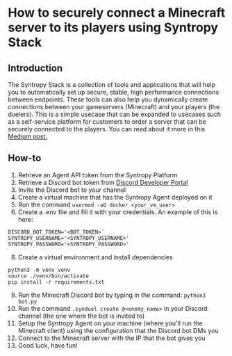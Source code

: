 # How to securely connect a Minecraft server to its players using Syntropy Stack

## Introduction

The Syntropy Stack is a collection of tools and applications that will help you to automatically set up secure, stable, high performance connections between endpoints. These tools can also help you dynamically create connections between your gameservers (Minecraft) and your players (the duelers). This is a simple usecase that can be expanded to usecases such as a self-service platform for customers to order a server that can be securely connected to the players. You can read about it more in this [Medium post.](https://medium.com/syntropynet/syntropy-stack-launches-integration-with-minecraft-1860bf22df5d)

## How-to

1. Retrieve an Agent API token from the Syntropy Platform
2. Retrieve a Discord bot token from [Discord Developer Portal](https://discord.com/developers)
3. Invite the Discord bot to your channel
4. Create a virtual machine that has the Syntropy Agent deployed on it
5. Run the command `usermod -aG docker <your_vm_user>`
6. Create a .env file and fill it with your credentials. An example of this is here:
```
DISCORD_BOT_TOKEN='<BOT_TOKEN>`
SYNTROPY_USERNAME='<SYNTROPY_USERNAME>'
SYNTROPY_PASSWORD='<SYNTROPY_PASSWORD>'
```
8. Create a virtual environment and install dependencies
```
python3 -m venv venv
source ./venv/bin/activate
pip install -r requirements.txt
```
9. Run the Minecraft Discord bot by typing in the command: `python3 bot.py`
10. Run the command `.synduel create @<enemy_name>` in your Discord channel (the one where the bot is invited to)
11. Setup the Syntropy Agent on your machine (where you'll run the Minecraft client) using the configuration that the Discord bot DMs you
12. Connect to the Minecraft server with the IP that the bot gives you
13. Good luck, have fun!
